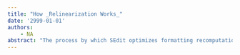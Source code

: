 ```yaml
---
title: "How _Relinearization Works_"
date: '2999-01-01'
authors: 
    - NA
abstract: "The process by which SEdit optimizes formatting recomputation is strange and wonderful, so this is a long overdue attempt at explaining it. We will start with a quick recap of SEdit’s formatting model and the responsibilities of three node type methods: assign-format, compute-format-values, and linearize. We then describe the assumptions SEdit makes about when these have to be redone, and then describe the algorithm it uses to achieve this. We’ll only go as far as getting the linear form fixed up; the step from there to updating the bits in the window is a whole ’nother story..."
---
```


